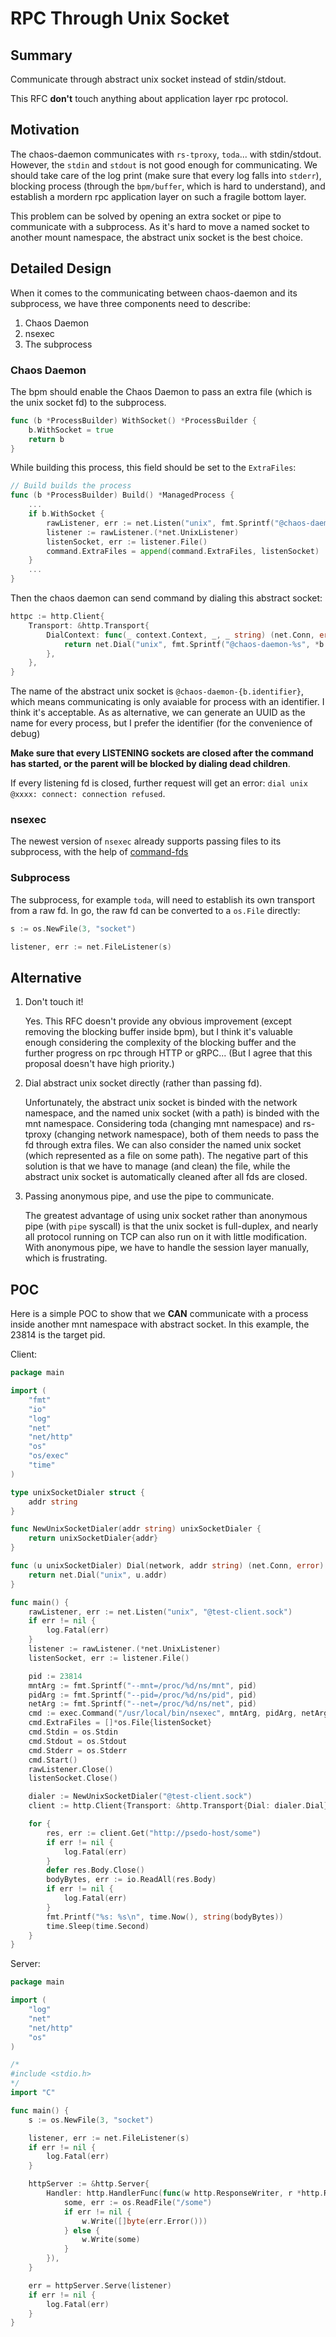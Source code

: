 # RPC Through Unix Socket

## Summary

Communicate through abstract unix socket instead of stdin/stdout.

This RFC **don't** touch anything about application layer rpc protocol.

## Motivation

The chaos-daemon communicates with `rs-tproxy`, `toda`... with stdin/stdout.
However, the `stdin` and `stdout` is not good enough for communicating. We
should take care of the log print (make sure that every log falls into
`stderr`), blocking process (through the `bpm/buffer`, which is hard to
understand), and establish a mordern rpc application layer on such a fragile
bottom layer.

This problem can be solved by opening an extra socket or pipe to communicate
with a subprocess. As it's hard to move a named socket to another mount
namespace, the abstract unix socket is the best choice.

## Detailed Design

When it comes to the communicating between chaos-daemon and its subprocess, we
have three components need to describe:

1. Chaos Daemon
2. nsexec
3. The subprocess

### Chaos Daemon

The bpm should enable the Chaos Daemon to pass an extra file (which is the unix
socket fd) to the subprocess.

```go
func (b *ProcessBuilder) WithSocket() *ProcessBuilder {
    b.WithSocket = true
    return b
}
```

While building this process, this field should be set to the `ExtraFiles`:

```go
// Build builds the process
func (b *ProcessBuilder) Build() *ManagedProcess {
    ...
    if b.WithSocket {
        rawListener, err := net.Listen("unix", fmt.Sprintf("@chaos-daemon-%s", *b.identifier))
        listener := rawListener.(*net.UnixListener)
        listenSocket, err := listener.File()
        command.ExtraFiles = append(command.ExtraFiles, listenSocket)
    }
    ...
}
```

Then the chaos daemon can send command by dialing this abstract socket:

```go
httpc := http.Client{
    Transport: &http.Transport{
        DialContext: func(_ context.Context, _, _ string) (net.Conn, error) {
            return net.Dial("unix", fmt.Sprintf("@chaos-daemon-%s", *b.identifier))
        },
    },
}
```

The name of the abstract unix socket is `@chaos-daemon-{b.identifier}`, which
means communicating is only avaiable for process with an identifier. I think
it's acceptable. As as alternative, we can generate an UUID as the name for
every process, but I prefer the identifier (for the convenience of debug)

 **Make sure that every LISTENING sockets are closed after the command has
started, or the parent will be blocked by dialing dead children**.

If every listening fd is closed, further request will get an error: `dial unix
@xxxx: connect: connection refused`.

### nsexec

The newest version of `nsexec` already supports passing files to its subprocess,
with the help of [command-fds](https://github.com/google/command-fds)

### Subprocess

The subprocess, for example `toda`, will need to establish its own transport
from a raw fd. In go, the raw fd can be converted to a `os.File` directly:

```go
s := os.NewFile(3, "socket")

listener, err := net.FileListener(s)
```

## Alternative

1. Don't touch it!

   Yes. This RFC doesn't provide any obvious improvement (except removing the
   blocking buffer inside bpm), but I think it's valuable enough considering the
   complexity of the blocking buffer and the further progress on rpc through
   HTTP or gRPC... (But I agree that this proposal doesn't have high priority.)

2. Dial abstract unix socket directly (rather than passing fd).

   Unfortunately, the abstract unix socket is binded with the network namespace,
   and the named unix socket (with a path) is binded with the mnt namespace.
   Considering toda (changing mnt namespace) and rs-tproxy (changing network
   namespace), both of them needs to pass the fd through extra files. We can
   also consider the named unix socket (which represented as a file on some
   path). The negative part of this solution is that we have to manage (and
   clean) the file, while the abstract unix socket is automatically cleaned
   after all fds are closed.

3. Passing anonymous pipe, and use the pipe to communicate.

   The greatest advantage of using unix socket rather than anonymous pipe (with
   `pipe` syscall) is that the unix socket is full-duplex, and nearly all
   protocol running on TCP can also run on it with little modification. With
   anonymous pipe, we have to handle the session layer manually, which is
   frustrating.

## POC

Here is a simple POC to show that we **CAN** communicate with a process inside
another mnt namespace with abstract socket. In this example, the 23814 is the
target pid.

Client:

```go
package main

import (
    "fmt"
    "io"
    "log"
    "net"
    "net/http"
    "os"
    "os/exec"
    "time"
)

type unixSocketDialer struct {
    addr string
}

func NewUnixSocketDialer(addr string) unixSocketDialer {
    return unixSocketDialer{addr}
}

func (u unixSocketDialer) Dial(network, addr string) (net.Conn, error) {
    return net.Dial("unix", u.addr)
}

func main() {
    rawListener, err := net.Listen("unix", "@test-client.sock")
    if err != nil {
        log.Fatal(err)
    }
    listener := rawListener.(*net.UnixListener)
    listenSocket, err := listener.File()

    pid := 23814
    mntArg := fmt.Sprintf("--mnt=/proc/%d/ns/mnt", pid)
    pidArg := fmt.Sprintf("--pid=/proc/%d/ns/pid", pid)
    netArg := fmt.Sprintf("--net=/proc/%d/ns/net", pid)
    cmd := exec.Command("/usr/local/bin/nsexec", mntArg, pidArg, netArg, "--local", "--keep-fd=3", "./server")
    cmd.ExtraFiles = []*os.File{listenSocket}
    cmd.Stdin = os.Stdin
    cmd.Stdout = os.Stdout
    cmd.Stderr = os.Stderr
    cmd.Start()
    rawListener.Close()
    listenSocket.Close()

    dialer := NewUnixSocketDialer("@test-client.sock")
    client := http.Client{Transport: &http.Transport{Dial: dialer.Dial}}

    for {
        res, err := client.Get("http://psedo-host/some")
        if err != nil {
            log.Fatal(err)
        }
        defer res.Body.Close()
        bodyBytes, err := io.ReadAll(res.Body)
        if err != nil {
            log.Fatal(err)
        }
        fmt.Printf("%s: %s\n", time.Now(), string(bodyBytes))
        time.Sleep(time.Second)
    }
}

```

Server:

```go
package main

import (
    "log"
    "net"
    "net/http"
    "os"
)

/*
#include <stdio.h>
*/
import "C"

func main() {
    s := os.NewFile(3, "socket")

    listener, err := net.FileListener(s)
    if err != nil {
        log.Fatal(err)
    }

    httpServer := &http.Server{
        Handler: http.HandlerFunc(func(w http.ResponseWriter, r *http.Request) {
            some, err := os.ReadFile("/some")
            if err != nil {
                w.Write([]byte(err.Error()))
            } else {
                w.Write(some)
            }
        }),
    }

    err = httpServer.Serve(listener)
    if err != nil {
        log.Fatal(err)
    }
}
```
